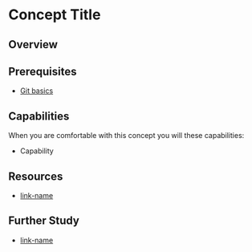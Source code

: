 # Concept Title

## Overview

## Prerequisites 

* [Git basics](../git-basics)

## Capabilities

When you are comfortable with this concept you will these capabilities:

* Capability

## Resources

* [link-name](link.com)

## Further Study

* [link-name](link.com)


